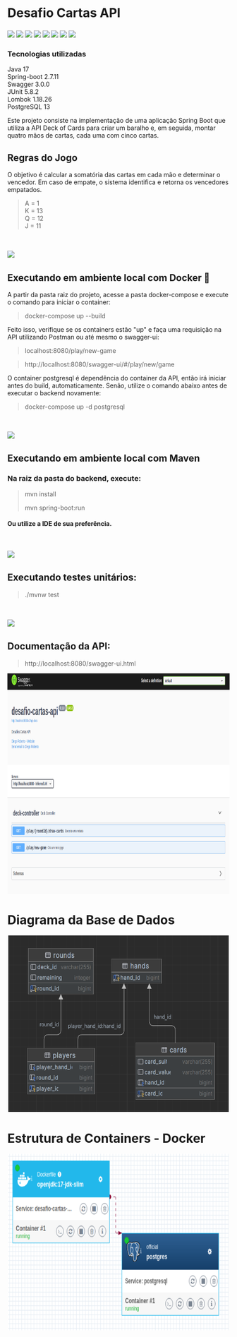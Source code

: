 # Desafio Cartas API
<h3>
<img src="https://img.shields.io/badge/Java-ED8B00?style=for-the-badge&logo=java&logoColor=white"/>
<img src="https://img.shields.io/badge/Spring_Boot-F2F4F9?style=for-the-badge&logo=spring-boot"/>
<img src="https://img.shields.io/badge/apache_maven-C71A36?style=for-the-badge&logo=apachemaven&logoColor=white"/>
<img src="https://img.shields.io/badge/npm-CB3837?style=for-the-badge&logo=npm&logoColor=white"/>
<img src="https://img.shields.io/badge/PostgeSQL-003545?style=for-the-badge&logo=postgre&logoColor=white"/>
<img src="https://img.shields.io/badge/Docker-2CA5E0?style=for-the-badge&logo=docker&logoColor=white"/>
<img src="https://img.shields.io/badge/Swagger-85EA2D?style=for-the-badge&logo=Swagger&logoColor=white"/>
<img src="https://img.shields.io/badge/Junit5-25A162?style=for-the-badge&logo=junit5&logoColor=white"/>
</h3>

### Tecnologias utilizadas
Java 17 </br>
Spring-boot 2.7.11</br>
Swagger 3.0.0</br>
JUnit 5.8.2</br>
Lombok 1.18.26</br>
PostgreSQL 13</br>

Este projeto consiste na implementação de uma aplicação Spring Boot que utiliza a API Deck of Cards para criar um baralho e, em seguida, montar quatro mãos de cartas, cada uma com cinco cartas.
</br>

## Regras do Jogo
O objetivo é calcular a somatória das cartas em cada mão e determinar o vencedor. Em caso de empate, o sistema identifica e retorna os vencedores empatados.

>A = 1 </br>
>K = 13 </br>
>Q = 12 </br>
>J = 11 </br>

<br></br>
<img src="https://img.shields.io/badge/Docker-2CA5E0?style=for-the-badge&logo=docker&logoColor=white">

## Executando em ambiente local com Docker 🐋
A partir da pasta raiz do projeto, acesse a pasta docker-compose e execute o comando para iniciar o container:
> docker-compose up --build
>

Feito isso, verifique se os containers estão "up" e faça uma requisição na API utilizando Postman ou até mesmo o swagger-ui:
> localhost:8080/play/new-game
>

>http://localhost:8080/swagger-ui/#/play/new/game
>

O container postgresql é dependência do container da API, então irá iniciar antes do build, automaticamente.
Senão, utilize o comando abaixo antes de executar o backend novamente:

> docker-compose up -d postgresql
>


<br></br>
<img src="https://img.shields.io/badge/apache_maven-C71A36?style=for-the-badge&logo=apachemaven&logoColor=white"/></br>

## Executando em ambiente local com Maven
### Na raiz da pasta do backend, execute:
> mvn install
>
> mvn spring-boot:run
>

#### Ou utilize a IDE de sua preferência.

<br></br>
<img src="https://img.shields.io/badge/Junit5-25A162?style=for-the-badge&logo=junit5&logoColor=white"/>
## Executando testes unitários:
> ./mvnw test
>

<br></br>
<img src="https://img.shields.io/badge/Swagger-85EA2D?style=for-the-badge&logo=Swagger&logoColor=white"/>
## Documentação da API:
> http://localhost:8080/swagger-ui.html
>
<p align="center">
  <img width="860" height="500" src="desafio-cartas/src/main/resources/assets/swagger_ui.png">
</p>

# Diagrama da Base de Dados
<p align="center">
  <img width="500" height="400" src="desafio-cartas/src/main/resources/assets/db_schm.png">
</p>

# Estrutura de Containers - Docker
<p align="center">
  <img width="500" height="400" src="desafio-cartas/src/main/resources/assets/docker_containers.png">
</p>